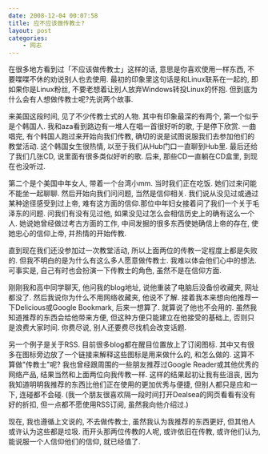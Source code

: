 ```yaml
---
date: 2008-12-04 00:07:58
title: 应不应该做传教士?
layout: post
categories:
    - 网志
---
```

在很多地方看到过「不应该做传教士」这样的话, 意思是你喜欢使用一样东西, 不要喋喋不休的劝说别人也去使用. 最初的印象里这句话是和Linux联系在一起的, 即如果你是Linux粉丝, 不要老想着让别人放弃Windows转投Linux的怀抱. 但到底为什么会有人想做传教士呢?先说两个故事.

来美国这段时间, 见了不少传教士式的人物. 其中有印象最深的有两个, 第一个似乎是个韩国人. 我和aza看到路边有一堆人在唱一首很好听的歌, 于是停下欣赏. 一曲唱完, 有个韩国人跑过来开始向我们传教, 确切的说是试图说服我们去参加他们的教堂活动. 这个韩国女生很热情, 以至于我们从Hub门口一直聊到Hub里. 最后还给了我们几张CD, 说里面有很多类似好听的歌. 后来, 那些CD一直躺在CD盒里, 到现在也没听过.

第二个是个美国中年女人, 带着一个台湾小mm. 当时我们正在吃饭. 她们过来问能不能坐一起聊聊. 然后开始向我们问问题, 当然是信仰相关. 我们说从没见过或通过某种途径感受到过上帝, 难有这方面的信仰.那位中年妇女接着问了我们一个关于毛泽东的问题. 问我们有没有见过他, 如果没见过怎么会相信历史上的确有这么一个人. 她说她曾经做过考古方面的工作, 中间发掘的很多东西使她确信上帝的存在, 使她忠心的信仰上帝, 并热情的开始传教.

直到现在我们还没参加过一次教堂活动, 所以上面两位的传教一定程度上都是失败的. 但我不明白的是为什么有这么多人愿意做传教士. 我难以体会他们心中的想法. 可事实是, 自己有时也会扮演一下传教士的角色, 虽然不是在信仰方面.

刚刚我和高中同学聊天, 他问我的blog地址, 说他重装了电脑后没备份收藏夹, 网址都没了. 然后我说你为什么不用网络收藏夹, 他说不了解. 接着我本来想向他推荐一下Delicious或Google Bookmark, 后来一想算了. 就算说了他也不会用的. 虽然我知道推荐的东西会给他带来方便, 但这种方便只能建立在他接受的基础上, 否则只是浪费大家时间. 你费尽说, 别人还要费尽找机会改变话题.

另一个例子是关于RSS. 目前很多blog都在醒目位置放上了订阅图标. 其中又有很多在图标旁边放了一个链接来解释这些图标是用来做什么的, 和怎么做的. 这算不算做"传教士"呢? 我也曾经跟周围的一些朋友推荐过Google Reader或其他优秀的网络产品, 结果当然和上面两位向我传教一样. 这样的结果起初让我有些沮丧, 因为我知道明明我推荐的东西比他们正在使用的更加优秀与便捷, 但别人都只是应和一下, 连碰都不会碰. (我一个朋友很喜欢隔一段时间打开Dealsea的网页看看有没有好的折扣, 但一点都不愿使用RSS订阅, 虽然我向他介绍过.)

现在, 我也遵循上文说的, 不去做传教士, 虽然我认为我推荐的东西更好, 但其他人或许认为这些都是垃圾. 而开头那两位传教的人呢, 或许依旧在传教, 或许他们认为, 能说服一个人信仰他们的信仰, 就已经值了.
